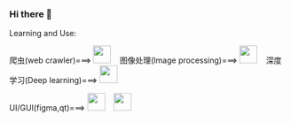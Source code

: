 ### Hi there 👋

<!--
**Tree-Forever/Tree-Forever** is a ✨ _special_ ✨ repository because its `README.md` (this file) appears on your GitHub profile.

Here are some ideas to get you started:

- 🔭 I’m currently working on ...
- 🌱 I’m currently learning ...
- 👯 I’m looking to collaborate on ...
- 🤔 I’m looking for help with ...
- 💬 Ask me about ...
- 📫 How to reach me: ...
- 😄 Pronouns: ...
- ⚡ Fun fact: ...
-->
Learning and Use:
<div id="boxes0">
    爬虫(web crawler)===>
    <img src="https://requests.readthedocs.io/en/latest/_static/requests-sidebar.png"  width=32 height=32 />  &nbsp&nbsp
    图像处理(Image processing)===>
    <img src="https://raw.githubusercontent.com/python-pillow/pillow-logo/main/pillow-logo-248x250.png"  width=32 height=32 />  &nbsp&nbsp
    深度学习(Deep learning)===>
    <img height="32" width="32" src="https://cdn.simpleicons.org/PaddlePaddle/blue" />  &nbsp&nbsp
    <P>UI/GUI(figma,qt)===>
    <img height="32" width="32" src="https://cdn.simpleicons.org/qt/58de86" />  &nbsp&nbsp
    <img height="32" width="32" src="https://cdn.simpleicons.org/figma/black" />  &nbsp&nbsp
    </P>
</div>

